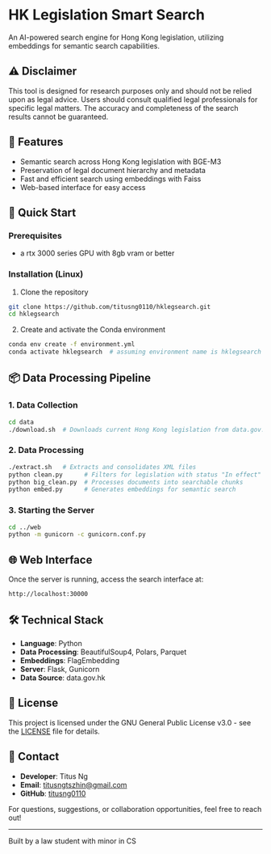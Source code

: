 
# HK Legislation Smart Search

An AI-powered search engine for Hong Kong legislation, utilizing embeddings for semantic search capabilities.

## ⚠️ Disclaimer

This tool is designed for research purposes only and should not be relied upon as legal advice. Users should consult qualified legal professionals for specific legal matters. The accuracy and completeness of the search results cannot be guaranteed.

## 🌟 Features

- Semantic search across Hong Kong legislation with BGE-M3
- Preservation of legal document hierarchy and metadata
- Fast and efficient search using embeddings with Faiss
- Web-based interface for easy access

## 🚀 Quick Start

### Prerequisites

- a rtx 3000 series GPU with 8gb vram or better

### Installation (Linux)

1. Clone the repository
```bash
git clone https://github.com/titusng0110/hklegsearch.git
cd hklegsearch
```

2. Create and activate the Conda environment
```bash
conda env create -f environment.yml
conda activate hklegsearch  # assuming environment name is hklegsearch
```

## 📦 Data Processing Pipeline

### 1. Data Collection
```bash
cd data
./download.sh  # Downloads current Hong Kong legislation from data.gov.hk
```

### 2. Data Processing
```bash
./extract.sh   # Extracts and consolidates XML files
python clean.py      # Filters for legislation with status "In effect"
python big_clean.py  # Processes documents into searchable chunks
python embed.py      # Generates embeddings for semantic search
```

### 3. Starting the Server
```bash
cd ../web
python -m gunicorn -c gunicorn.conf.py
```

## 🌐 Web Interface

Once the server is running, access the search interface at:
```
http://localhost:30000
```

## 🛠️ Technical Stack

- **Language**: Python
- **Data Processing**: BeautifulSoup4, Polars, Parquet
- **Embeddings**: FlagEmbedding
- **Server**: Flask, Gunicorn
- **Data Source**: data.gov.hk

## 📝 License

This project is licensed under the GNU General Public License v3.0 - see the [LICENSE](LICENSE) file for details.

## 📧 Contact

- **Developer**: Titus Ng
- **Email**: titusngtszhin@gmail.com
- **GitHub**: [titusng0110](https://github.com/titusng0110)

For questions, suggestions, or collaboration opportunities, feel free to reach out!

---
Built by a law student with minor in CS
